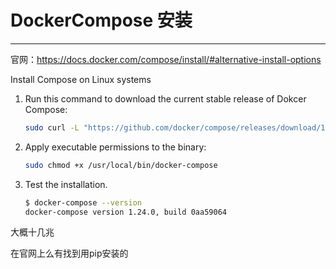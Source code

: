 # DockerCompose 安装

---

官网：https://docs.docker.com/compose/install/#alternative-install-options

Install Compose on Linux systems

1. Run this command to download the current stable release of Dokcer Compose:

   ```bash
   sudo curl -L "https://github.com/docker/compose/releases/download/1.24.0/docker-compose-$(uname -s)-$(uname -m)" -o /usr/local/bin/docker-compose
   ```

2. Apply executable permissions to the binary:

   ```bash
   sudo chmod +x /usr/local/bin/docker-compose
   ```

3. Test the installation.

   ```bash
   $ docker-compose --version
   docker-compose version 1.24.0, build 0aa59064
   ```

大概十几兆

在官网上么有找到用pip安装的

